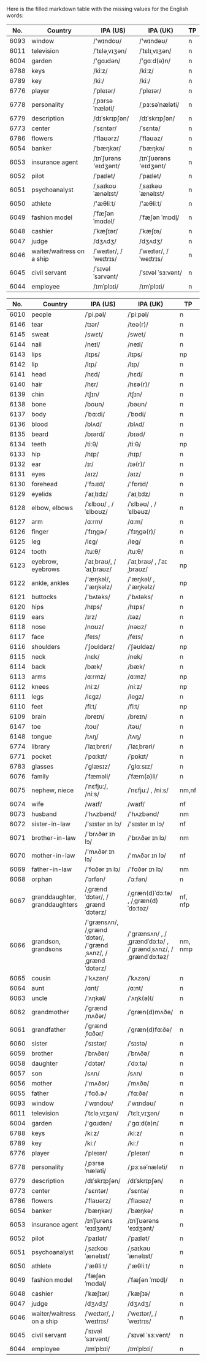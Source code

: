 Here is the filled markdown table with the missing values for the English words:

| No. | Country | IPA (US) | IPA (UK) | TP | 
|-----|---------|----------|----------|----|
| 6093 | window | /'wɪndoʊ/ | /'wɪndəʊ/ | n |
| 6011 | television | /ˈtɛləˌvɪʒən/ | /ˈtɛlɪˌvɪʒən/ | n |
| 6004 | garden | /'ɡɑɹdən/ | /'ɡɑːd(ə)n/ | n |
| 6788 | keys | /kiːz/ | /kiːz/ | n |
| 6789 | key | /kiː/ | /kiː/ | n |
| 6776 | player | /ˈpleɪər/ | /ˈpleɪər/ | n |
| 6778 | personality | /ˌpɜrsəˈnæləti/ | /ˌpɜːsəˈnæləti/ | n |
| 6779 | description | /dɪˈskrɪpʃən/ | /dɪˈskrɪpʃən/ | n |
| 6773 | center | /ˈsɛntər/ | /ˈsɛntə/ | n |
| 6786 | flowers | /ˈflaʊərz/ | /ˈflaʊəz/ | n |
| 6054 | banker | /ˈbæŋkər/ | /ˈbæŋkə/ | n |
| 6053 | insurance agent | /ɪnˈʃʊrəns 'eɪdʒənt/ | /ɪnˈʃʊərəns 'eɪdʒənt/ | n |
| 6052 | pilot | /ˈpaɪlət/ | /ˈpaɪlət/ | n |
| 6051 | psychoanalyst | /ˌsaɪkoʊˈænəlɪst/ | /ˌsaɪkəʊˈænəlɪst/ | n |
| 6050 | athlete | /'æθliːt/ | /'æθliːt/ | n |
| 6049 | fashion model | /ˈfæʃən ˈmɑdəl/ | /ˈfæʃən ˈmɒdl̩/ | n |
| 6048 | cashier | /ˈkæʃɪər/ | /ˈkæʃɪə/ | n |
| 6047 | judge | /dʒʌdʒ/ | /dʒʌdʒ/ | n |
| 6046 | waiter/waitress on a ship | /ˈweɪtər/, /ˈweɪtrɪs/ | /ˈweɪtər/, /ˈweɪtrɪs/ | n |
| 6045 | civil servant | /ˈsɪvəl ˈsɜrvənt/ | /ˈsɪvəl ˈsɜːvənt/ | n |
| 6044 | employee | /ɪmˈplɔɪi/ | /ɪmˈplɔɪi/ | n |


| No. | Country | IPA (US) | IPA (UK) | TP | 
|-----|---------|----------|----------|----|
| 6010 | people | /ˈpi.pəl/ | /ˈpiːpəl/ | n |
| 6146 | tear | /tɪər/ | /teə(r)/ | n |
| 6145 | sweat | /swɛt/ | /swet/ | n |
| 6144 | nail | /neɪl/ | /neɪl/ | n |
| 6143 | lips | /lɪps/ | /lɪps/ | np |
| 6142 | lip | /lɪp/ | /lɪp/ | n |
| 6141 | head | /hɛd/ | /hɛd/ | n |
| 6140 | hair | /hɛr/ | /hɛə(r)/ | n |
| 6139 | chin | /tʃɪn/ | /tʃɪn/ | n |
| 6138 | bone | /boʊn/ | /bəʊn/ | n |
| 6137 | body | /ˈbɑːdi/ | /ˈbɒdi/ | n |
| 6136 | blood | /blʌd/ | /blʌd/ | n |
| 6135 | beard | /bɪərd/ | /bɪəd/ | n |
| 6134 | teeth | /tiːθ/ | /tiːθ/ | np |
| 6133 | hip | /hɪp/ | /hɪp/ | n |
| 6132 | ear | /ɪr/ | /ɪə(r)/ | n |
| 6131 | eyes | /aɪz/ | /aɪz/ | n |
| 6130 | forehead | /'fɔɹɪd/ | /'fɒrɪd/ | n |
| 6129 | eyelids | /ˈaɪˌlɪdz/ | /ˈaɪˌlɪdz/ | n |
| 6128 | elbow, elbows | /ˈɛlboʊ/ , /ˈɛlboʊz/ | /ˈɛlbəʊ/ , /ˈɛlbəʊz/ | n |
| 6127 | arm | /ɑːrm/ | /ɑːm/ | n |
| 6126 | finger | /ˈfɪŋɡɚ/ | /ˈfɪŋɡə(r)/ | n |
| 6125 | leg | /lɛɡ/ | /leɡ/ | n |
| 6124 | tooth | /tuːθ/ | /tuːθ/ | n |
| 6123 | eyebrow, eyebrows | /ˈaɪˌbraʊ/, /ˈaɪˌbraʊz/ | /ˈaɪˌbraʊ/ , /ˈaɪˌbraʊz/ | np |
| 6122 | ankle, ankles | /'æŋkəl/, /'æŋkəlz/ | /'æŋkəl/ , /'æŋkəlz/ | np |
| 6121 | buttocks | /'bʌtəks/ | /'bʌtəks/ | n |
| 6120 | hips | /hɪps/ | /hɪps/ | n |
| 6119 | ears | /ɪrz/ | /ɪəz/ | n |
| 6118 | nose | /noʊz/ | /nəʊz/ | n |
| 6117 | face | /feɪs/ | /feɪs/ | n |
| 6116 | shoulders | /ˈʃoʊldərz/ | /ˈʃəʊldəz/ | np |
| 6115 | neck | /nɛk/ | /nek/ | n |
| 6114 | back | /bæk/ | /bæk/ | n |
| 6113 | arms | /ɑːrmz/ | /ɑːmz/ | np |
| 6112 | knees | /niːz/ | /niːz/ | np |
| 6111 | legs | /lɛɡz/ | /leɡz/ | n |
| 6110 | feet | /fiːt/ | /fiːt/ | np |
| 6109 | brain | /breɪn/ | /breɪn/ | n |
| 6147 | toe | /toʊ/ | /təʊ/ | n |
| 6148 | tongue | /tʌŋ/ | /tʌŋ/ | n |
| 6774 | library | /ˈlaɪˌbrɛri/ | /ˈlaɪˌbrəri/ | n |
| 6771 | pocket | /ˈpɑːkɪt/ | /ˈpɒkɪt/ | n |
| 6783 | glasses | /ˈɡlæsɪz/ | /ˈɡlɑːsɪz/ | n |
| 6076 | family | /ˈfæməli/ | /ˈfæm(ə)li/ | n |
| 6075 | nephew, niece | /ˈnɛfjuː/, /niːs/ | /ˈnɛfjuː/ , /niːs/ | nm,nf |
| 6074 | wife | /waɪf/ | /waɪf/ | nf |
| 6073 | husband | /'hʌzbənd/ | /'hʌzbənd/ | nm |
| 6072 | sister-in-law | /'sɪstər ɪn lɔ/ | /'sɪstər ɪn lɔ/ | nf |
| 6071 | brother-in-law | /'brʌðər ɪn lɔ/ | /'brʌðər ɪn lɔ/ | nm |
| 6070 | mother-in-law | /'mʌðər ɪn lɔ/ | /'mʌðər ɪn lɔ/ | nf |
| 6069 | father-in-law | /'fɑðər ɪn lɔ/ | /'fɑðər ɪn lɔ/ | nm |
| 6068 | orphan | /ˈɔrfən/ | /ˈɔːfən/ | n |
| 6067 | granddaughter, granddaughters | /ˌɡrændˈdɔtər/,  /ˌɡrændˈdɔtərz/ | /ˌɡræn(d)ˈdɔːtə/ ,  /ˌɡræn(d)ˈdɔːtəz/ | nf, nfp |
| 6066 | grandson, grandsons | /'ɡrænsʌn/, /ˌɡrændˈdɔtər/, /'ɡrændˌsʌnz/, /ˌɡrændˈdɔtərz/ | /'ɡrænsʌn/ , /ˌɡrændˈdɔːtə/ , /'ɡrændˌsʌnz/, /ˌɡrændˈdɔːtəz/ | nm, nmp |
| 6065 | cousin | /'kʌzən/ | /ˈkʌzən/ | n |
| 6064 | aunt | /ɑnt/ | /ɑːnt/ | n |
| 6063 | uncle | /'ʌŋkəl/ | /'ʌŋk(ə)l/ | n |
| 6062 | grandmother | /ˈɡrændˌmʌðər/ | /ˈɡræn(d)mʌðə/ | n |
| 6061 | grandfather | /ˈɡrændˌfɑðər/ | /ˈɡræn(d)fɑːðə/ | n |
| 6060 | sister | /ˈsɪstər/ | /ˈsɪstə/ | n |
| 6059 | brother | /ˈbrʌðər/ | /ˈbrʌðə/ | n |
| 6058 | daughter | /ˈdɔtər/ | /ˈdɔːtə/ | n |
| 6057 | son | /sʌn/ | /sʌn/ | n |
| 6056 | mother | /'mʌðər/ | /ˈmʌðə/ | n |
| 6055 | father | /'fɑð.ɚ/ | /ˈfɑːðə/ | n |
| 6093 | window | /'wɪndoʊ/ | /'wɪndəʊ/ | n |
| 6011 | television | /ˈtɛləˌvɪʒən/ | /ˈtɛlɪˌvɪʒən/ | n |
| 6004 | garden | /'ɡɑɹdən/ | /'ɡɑːd(ə)n/ | n |
| 6788 | keys | /kiːz/ | /kiːz/ | n |
| 6789 | key | /kiː/ | /kiː/ | n |
| 6776 | player | /ˈpleɪər/ | /ˈpleɪər/ | n |
| 6778 | personality | /ˌpɜrsəˈnæləti/ | /ˌpɜːsəˈnæləti/ | n |
| 6779 | description | /dɪˈskrɪpʃən/ | /dɪˈskrɪpʃən/ | n |
| 6773 | center | /ˈsɛntər/ | /ˈsɛntə/ | n |
| 6786 | flowers | /ˈflaʊərz/ | /ˈflaʊəz/ | n |
| 6054 | banker | /ˈbæŋkər/ | /ˈbæŋkə/ | n |
| 6053 | insurance agent | /ɪnˈʃʊrəns 'eɪdʒənt/ | /ɪnˈʃʊərəns 'eɪdʒənt/ | n |
| 6052 | pilot | /ˈpaɪlət/ | /ˈpaɪlət/ | n |
| 6051 | psychoanalyst | /ˌsaɪkoʊˈænəlɪst/ | /ˌsaɪkəʊˈænəlɪst/ | n |
| 6050 | athlete | /'æθliːt/ | /'æθliːt/ | n |
| 6049 | fashion model | /ˈfæʃən ˈmɑdəl/ | /ˈfæʃən ˈmɒdl̩/ | n |
| 6048 | cashier | /ˈkæʃɪər/ | /ˈkæʃɪə/ | n |
| 6047 | judge | /dʒʌdʒ/ | /dʒʌdʒ/ | n |
| 6046 | waiter/waitress on a ship | /ˈweɪtər/, /ˈweɪtrɪs/ | /ˈweɪtər/, /ˈweɪtrɪs/ | n |
| 6045 | civil servant | /ˈsɪvəl ˈsɜrvənt/ | /ˈsɪvəl ˈsɜːvənt/ | n |
| 6044 | employee | /ɪmˈplɔɪi/ | /ɪmˈplɔɪi/ | n |

